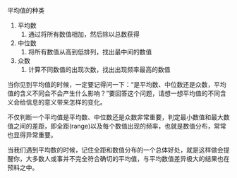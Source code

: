平均值的种类
1. 平均数
	1. 通过将所有数值相加，然后除以总数获得
2. 中位数
	1. 将所有数值从高到低排列，找出最中间的数值
3. 众数
	1. 计算不同数值的出现次数，找出出现频率最高的数值

当你见到平均值的时候，一定要记得问一下：“是平均数、中位数还是众数，平均值的含义不同会不会产生什么影响？”要回答这个问题，请想一想平均值的不同含义会给信息的意义带来怎样的变化。

不仅判断一个平均值是平均数、中位数还是众数非常重要，判定最小数值和最大数值之间的差距，即全距(range)以及每个数值出现的频率，也就是数值分布，常常也显得异常重要。

当我们遇到平均数的时候，记住全距和数值分布的一个总体好处，就是这样做会提醒你，大多数人或事并不完全符合确切的平均值，与平均数值差异极大的结果也在预料之中。